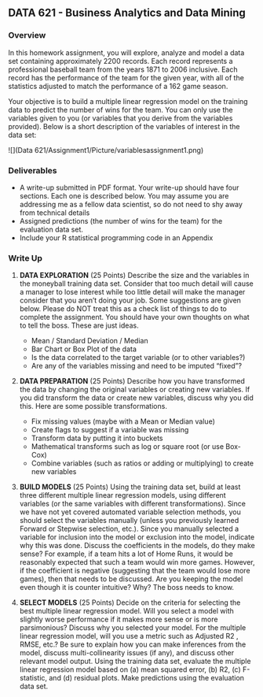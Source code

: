 ## DATA 621 - Business Analytics and Data Mining

### Overview

  In this homework assignment, you will explore, analyze and model a data set containing approximately 2200 
records. Each record represents a professional baseball team from the years 1871 to 2006 inclusive. Each record 
has the performance of the team for the given year, with all of the statistics adjusted to match the performance of 
a 162 game season.
  
  Your objective is to build a multiple linear regression model on the training data to predict the number of wins 
for the team. You can only use the variables given to you (or variables that you derive from the variables 
provided). Below is a short description of the variables of interest in the data set:

![](Data 621/Assignment1/Picture/variablesassignment1.png)<!-- -->

### Deliverables

- A write-up submitted in PDF format. Your write-up should have four sections. Each one is described below. You may assume you are addressing me as a fellow data scientist, so do not need to shy away from technical details
- Assigned predictions (the number of wins for the team) for the evaluation data set.
- Include your R statistical programming code in an Appendix


### Write Up

1. **DATA EXPLORATION** (25 Points)
Describe the size and the variables in the moneyball training data set. Consider that too much detail will cause a manager to lose interest while too little detail will make the manager consider that you aren’t doing your job. Some suggestions are given below. Please do NOT treat this as a check list of things to do to complete the assignment. You should have your own thoughts on what to tell the boss. These are just ideas.
    - Mean / Standard Deviation / Median
    - Bar Chart or Box Plot of the data
    - Is the data correlated to the target variable (or to other variables?)
    - Are any of the variables missing and need to be imputed “fixed”?

3. **DATA PREPARATION** (25 Points)
Describe how you have transformed the data by changing the original variables or creating new variables. If you did transform the data or create new variables, discuss why you did this. Here are some possible transformations.
    - Fix missing values (maybe with a Mean or Median value)
    - Create flags to suggest if a variable was missing
    - Transform data by putting it into buckets
    - Mathematical transforms such as log or square root (or use Box-Cox)
    - Combine variables (such as ratios or adding or multiplying) to create new variables

4. **BUILD MODELS** (25 Points)
Using the training data set, build at least three different multiple linear regression models, using different variables (or the same variables with different transformations). Since we have not yet covered automated variable selection methods, you should select the variables manually (unless you previously learned Forward or Stepwise selection, etc.). Since you manually selected a variable for inclusion into the model or exclusion into the model, indicate why this was done. Discuss the coefficients in the models, do they make sense? For example, if a team hits a lot of Home Runs, it would be reasonably expected that such a team would win more games. However, if the coefficient is negative (suggesting that the team would lose more games), then that needs to be discussed. Are you keeping the model even though it is counter intuitive? Why? The boss needs to know.

5. **SELECT MODELS** (25 Points)
Decide on the criteria for selecting the best multiple linear regression model. Will you select a model with slightly worse performance if it makes more sense or is more parsimonious? Discuss why you selected your model. For the multiple linear regression model, will you use a metric such as Adjusted R2
, RMSE, etc.? Be sure to explain how you can make inferences from the model, discuss multi-collinearity issues (if any), and discuss other relevant model output. Using the training data set, evaluate the multiple linear regression model based on (a) mean squared error, (b) R2, (c) F-statistic, and (d) residual plots. Make predictions using the evaluation data set.
